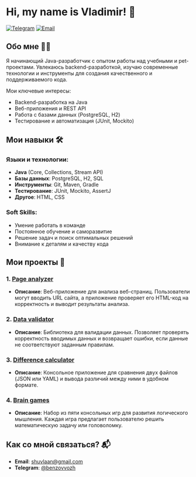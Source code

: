 # Hi, my name is Vladimir! 👋

[![Telegram](https://img.shields.io/badge/Telegram-2CA5E0?style=flat&logo=telegram&logoColor=white)](https://t.me/benzovvozh)
[![Email](https://img.shields.io/badge/Email-D14836?style=flat&logo=gmail&logoColor=white)](mailto:shuvlaan@gmail.com)

## Обо мне 👨‍💻

Я начинающий Java-разработчик с опытом работы над учебными и pet-проектами. Увлекаюсь backend-разработкой, изучаю современные технологии и инструменты для создания качественного и поддерживаемого кода.

Мои ключевые интересы:
- Backend-разработка на Java
- Веб-приложения и REST API
- Работа с базами данных (PostgreSQL, H2)
- Тестирование и автоматизация (JUnit, Mockito)

## Мои навыки 🛠️

### Языки и технологии:
- **Java** (Core, Collections, Stream API)
- **Базы данных**: PostgreSQL, H2, SQL
- **Инструменты**: Git, Maven, Gradle
- **Тестирование**: JUnit, Mockito, AssertJ
- **Другое**: HTML, CSS

### Soft Skills:
- Умение работать в команде
- Постоянное обучение и саморазвитие
- Решение задач и поиск оптимальных решений
- Внимание к деталям и качеству кода

## Мои проекты 🚀

### 1. [Page analyzer](https://github.com/benzovvozh/java-project-72)
- **Описание**: Веб-приложение для анализа веб-страниц. Пользователи могут вводить URL сайта, а приложение проверяет его HTML-код на корректность и выводит результаты анализа.

### 2. [Data validator](https://github.com/benzovvozh/Data-validator)
- **Описание**: Библиотека для валидации данных. Позволяет проверять корректность вводимых данных и возвращает ошибки, если данные не соответствуют заданным правилам.

### 3. [Difference calculator](https://github.com/benzovvozh/Difference-calculator)
- **Описание**: Консольное приложение для сравнения двух файлов (JSON или YAML) и вывода различий между ними в удобном формате.

### 4. [Brain games](https://github.com/benzovvozh/Brain-games)
- **Описание**: Набор из пяти консольных игр для развития логического мышления. Каждая игра предлагает пользователю решить математическую задачу или головоломку.

## Как со мной связаться? 📬

- **Email**: [shuvlaan@gmail.com](mailto:shuvlaan@gmail.com)
- **Telegram**: [@benzovvozh](https://t.me/benzovvozh)
